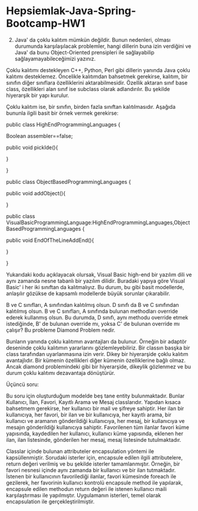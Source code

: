 # Hepsiemlak-Java-Spring-Bootcamp-HW1

2) Java' da çoklu kalıtım mümkün değildir. Bunun nedenleri, olması durumunda karşılaşılacak problemler, hangi dillerin buna izin verdiğini ve Java' da bunu Object-Oriented prensipleri ile sağlayabilip sağlayamayabileceğimizi yazınız.

Çoklu kalıtımı destekleyen C++, Python, Perl gibi dillerin yanında Java çoklu kalıtımı desteklemez. Öncelikle kalıtımdan bahsetmek gerekirse, kalıtım, bir sınıfın diğer sınıflara özelliklerini aktarabilmesidir. Özellik aktaran sınıf base class, özellikleri alan sınıf ise subclass olarak adlandırılır. Bu şekilde hiyerarşik bir yapı kurulur.

Çoklu kalıtım ise, bir sınıfın, birden fazla sınıftan kalıtılmasıdır. Aşağıda bununla ilgili basit bir örnek vermek gerekirse:


public class HighEndProgrammingLanguages {

  Boolean assembler==false; 

  public void pickIde(){

  }

}

public class ObjectBasedProgrammingLanguages {

  public void addObject(){

}

public class VisualBasicProgrammingLanguage:HighEndProgrammingLanguages,ObjectBasedProgrammingLanguages {

  public void EndOfTheLineAddEnd(){

}

}

Yukarıdaki kodu açıklayacak olursak, Visual Basic high-end bir yazılım dili ve aynı zamanda nesne tabanlı bir yazılım dilidir. Buradaki yapıya göre Visual Basic' i her iki sınıftan da kalıtmalıyız. Bu durum, bu gibi basit modellerde, anlaşılır gözükse de kapsamlı modellerde büyük sorunlar çıkarabilir. 

B ve C sınıfları, A sınıfından kalıtılmış olsun. D sınıfı da B ve C sınıfından kalıtılmış olsun. B ve C sınıfları, A sınıfında bulunan methodları override ederek kullanmış olsun. Bu durumda, D sınıfı, aynı methodu override etmek istediğinde, B' de bulunan override mı, yoksa C' de bulunan override mı çalışır? Bu probleme Diamond Problem nedir. 

Bunların yanında çoklu kalıtımın avantajları da bulunur. Örneğin bir adaptör deseninde çoklu kalıtımın yararlarını gözlemleyebiliriz. Bir classın basşka bir class tarafından uyarlanmasına izin verir. Dikey bir hiyerarşide çoklu kalıtım avantajlıdır. Bir kümenin özellikleri diğer kümenin özelliklerine bağlı olmaz. Ancak diamond problemindeki gibi bir hiyerarşide, dikeylik gözlenmez ve bu durum çoklu kalıtımı dezavantaja dönüştürür. 

Üçüncü soru:

Bu soru için oluşturduğum modelde beş tane entity bulunmaktadır. Bunlar Kullanıcı, İlan, Favori, Kayıtlı Arama ve Mesaj classlarıdır. Yapıdan kısaca bahsetmem gerekirse, her kullanıcı bir mail ve şifreye sahiptir. Her ilan bir kullanıcıya, her favori, bir ilan ve bir kullanıcıya, her kayıtlı arama, bir kullanıcı ve aramanın gönderildiği kullanıcıya, her mesaj, bir kullanıcıya ve mesajın gönderildiği kullanıcıya sahiptir. Favorilenen tüm ilanlar favori küme yapısında, kaydedilen her kullanıcı, kullanıcı küme yapısında, eklenen her ilan, ilan listesinde, gönderilen her mesaj, mesaj listesinde tutulmaktadır. 

Classlar içinde bulunan attributeler encapsulation yöntemi ile kapsüllenmiştir. Sorudaki isterler için, encapsule edilen ilgili attributelere, return değeri verilmiş ve bu şekilde isterler tamamlanmıştır. Örneğin, bir favori nesnesi içinde aynı zamanda bir kullanıcı ve bir ilan tutmaktadır. İstenen bir kullanıcının favorilediği ilanlar, favori kümesinde foreach ile gezilerek, her favorinin kullanıcı kontrolü encapsule method ile yapılarak, encapsule edilen methodun return değeri ile istenen kullanıcı maili karşılaştırması ile yapılmıştır. Uygulamanın isterleri, temel olarak encapsulation ile gerçekleştirilmiştir. 








